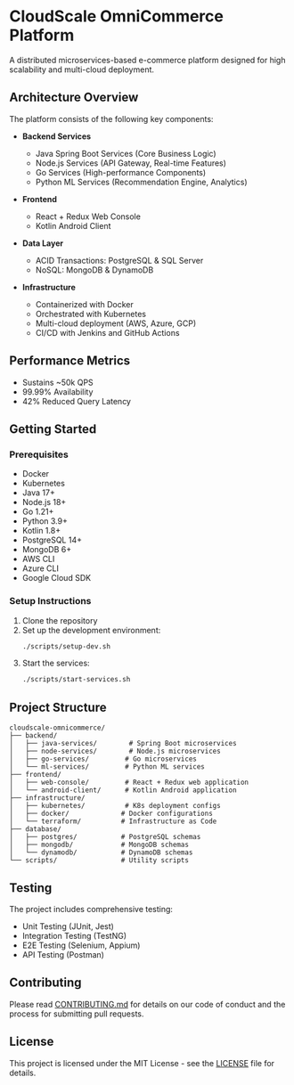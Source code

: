 # CloudScale OmniCommerce Platform

A distributed microservices-based e-commerce platform designed for high scalability and multi-cloud deployment.

## Architecture Overview

The platform consists of the following key components:

- **Backend Services**
  - Java Spring Boot Services (Core Business Logic)
  - Node.js Services (API Gateway, Real-time Features)
  - Go Services (High-performance Components)
  - Python ML Services (Recommendation Engine, Analytics)

- **Frontend**
  - React + Redux Web Console
  - Kotlin Android Client

- **Data Layer**
  - ACID Transactions: PostgreSQL & SQL Server
  - NoSQL: MongoDB & DynamoDB

- **Infrastructure**
  - Containerized with Docker
  - Orchestrated with Kubernetes
  - Multi-cloud deployment (AWS, Azure, GCP)
  - CI/CD with Jenkins and GitHub Actions

## Performance Metrics

- Sustains ~50k QPS
- 99.99% Availability
- 42% Reduced Query Latency

## Getting Started

### Prerequisites

- Docker
- Kubernetes
- Java 17+
- Node.js 18+
- Go 1.21+
- Python 3.9+
- Kotlin 1.8+
- PostgreSQL 14+
- MongoDB 6+
- AWS CLI
- Azure CLI
- Google Cloud SDK

### Setup Instructions

1. Clone the repository
2. Set up the development environment:
   ```bash
   ./scripts/setup-dev.sh
   ```
3. Start the services:
   ```bash
   ./scripts/start-services.sh
   ```

## Project Structure

```
cloudscale-omnicommerce/
├── backend/
│   ├── java-services/        # Spring Boot microservices
│   ├── node-services/        # Node.js microservices
│   ├── go-services/         # Go microservices
│   └── ml-services/         # Python ML services
├── frontend/
│   ├── web-console/         # React + Redux web application
│   └── android-client/      # Kotlin Android application
├── infrastructure/
│   ├── kubernetes/          # K8s deployment configs
│   ├── docker/             # Docker configurations
│   └── terraform/          # Infrastructure as Code
├── database/
│   ├── postgres/           # PostgreSQL schemas
│   ├── mongodb/            # MongoDB schemas
│   └── dynamodb/           # DynamoDB schemas
└── scripts/                # Utility scripts
```

## Testing

The project includes comprehensive testing:
- Unit Testing (JUnit, Jest)
- Integration Testing (TestNG)
- E2E Testing (Selenium, Appium)
- API Testing (Postman)

## Contributing

Please read [CONTRIBUTING.md](CONTRIBUTING.md) for details on our code of conduct and the process for submitting pull requests.

## License

This project is licensed under the MIT License - see the [LICENSE](LICENSE) file for details.
